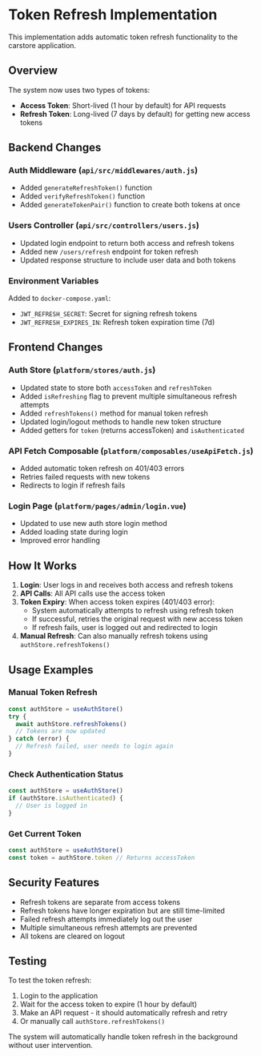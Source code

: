 # Token Refresh Implementation

This implementation adds automatic token refresh functionality to the carstore application.

## Overview

The system now uses two types of tokens:
- **Access Token**: Short-lived (1 hour by default) for API requests
- **Refresh Token**: Long-lived (7 days by default) for getting new access tokens

## Backend Changes

### Auth Middleware (`api/src/middlewares/auth.js`)
- Added `generateRefreshToken()` function
- Added `verifyRefreshToken()` function  
- Added `generateTokenPair()` function to create both tokens at once

### Users Controller (`api/src/controllers/users.js`)
- Updated login endpoint to return both access and refresh tokens
- Added new `/users/refresh` endpoint for token refresh
- Updated response structure to include user data and both tokens

### Environment Variables
Added to `docker-compose.yaml`:
- `JWT_REFRESH_SECRET`: Secret for signing refresh tokens
- `JWT_REFRESH_EXPIRES_IN`: Refresh token expiration time (7d)

## Frontend Changes

### Auth Store (`platform/stores/auth.js`)
- Updated state to store both `accessToken` and `refreshToken`
- Added `isRefreshing` flag to prevent multiple simultaneous refresh attempts
- Added `refreshTokens()` method for manual token refresh
- Updated login/logout methods to handle new token structure
- Added getters for `token` (returns accessToken) and `isAuthenticated`

### API Fetch Composable (`platform/composables/useApiFetch.js`)
- Added automatic token refresh on 401/403 errors
- Retries failed requests with new tokens
- Redirects to login if refresh fails

### Login Page (`platform/pages/admin/login.vue`)
- Updated to use new auth store login method
- Added loading state during login
- Improved error handling

## How It Works

1. **Login**: User logs in and receives both access and refresh tokens
2. **API Calls**: All API calls use the access token
3. **Token Expiry**: When access token expires (401/403 error):
   - System automatically attempts to refresh using refresh token
   - If successful, retries the original request with new access token
   - If refresh fails, user is logged out and redirected to login
4. **Manual Refresh**: Can also manually refresh tokens using `authStore.refreshTokens()`

## Usage Examples

### Manual Token Refresh
```javascript
const authStore = useAuthStore()
try {
  await authStore.refreshTokens()
  // Tokens are now updated
} catch (error) {
  // Refresh failed, user needs to login again
}
```

### Check Authentication Status
```javascript
const authStore = useAuthStore()
if (authStore.isAuthenticated) {
  // User is logged in
}
```

### Get Current Token
```javascript
const authStore = useAuthStore()
const token = authStore.token // Returns accessToken
```

## Security Features

- Refresh tokens are separate from access tokens
- Refresh tokens have longer expiration but are still time-limited
- Failed refresh attempts immediately log out the user
- Multiple simultaneous refresh attempts are prevented
- All tokens are cleared on logout

## Testing

To test the token refresh:
1. Login to the application
2. Wait for the access token to expire (1 hour by default)
3. Make an API request - it should automatically refresh and retry
4. Or manually call `authStore.refreshTokens()`

The system will automatically handle token refresh in the background without user intervention.
